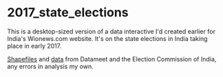 # 2017_state_elections
This is a desktop-sized version of a data interactive I'd created earlier for India's Wionews.com website. It's on the state elections in India taking place in early 2017. 

[Shapefiles](https://github.com/datameet/maps/tree/master/assembly-constituencies) and [data](https://github.com/datameet/india-election-data/blob/master/assembly-elections/assembly.csv) from Datameet and the Election Commission of India, any errors in analysis my own.
